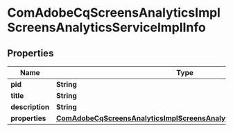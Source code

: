 
# ComAdobeCqScreensAnalyticsImplScreensAnalyticsServiceImplInfo

## Properties
Name | Type | Description | Notes
------------ | ------------- | ------------- | -------------
**pid** | **String** |  |  [optional]
**title** | **String** |  |  [optional]
**description** | **String** |  |  [optional]
**properties** | [**ComAdobeCqScreensAnalyticsImplScreensAnalyticsServiceImplProperties**](ComAdobeCqScreensAnalyticsImplScreensAnalyticsServiceImplProperties.md) |  |  [optional]



